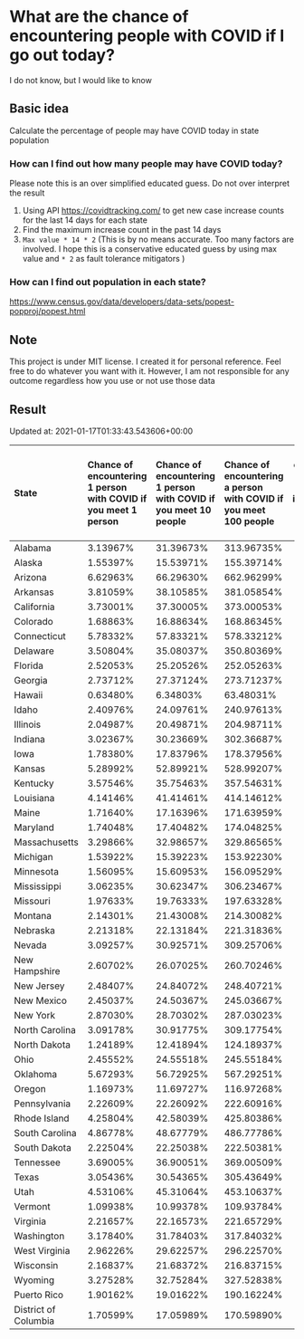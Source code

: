 # What are the chance of encountering people with COVID if I go out today?
I do not know, but I would like to know

## Basic idea
Calculate the percentage of people may have COVID today in state population

### How can I find out how many people may have COVID today?
Please note this is an over simplified educated guess. Do not over interpret the result 
1. Using API https://covidtracking.com/ to get new case increase counts for the last 14 days for each state
2. Find the maximum increase count in the past 14 days
3. `Max value * 14 * 2` (This is by no means accurate. Too many factors are involved. I hope this is a conservative educated guess by using max value and `* 2` as fault tolerance mitigators ) 

### How can I find out population in each state?
https://www.census.gov/data/developers/data-sets/popest-popproj/popest.html

## Note
This project is under MIT license. I created it for personal reference. Feel free to do whatever you want with it. However, I am not responsible for any outcome regardless how you use or not use those data 

## Result

 Updated at: 2021-01-17T01:33:43.543606+00:00

| State                | Chance of encountering 1 person with COVID if you meet 1 person   | Chance of encountering 1 person with COVID if you meet 10 people   | Chance of encountering a person with COVID if you meet 100 people   |   Max count of new case increase in the past 14 days |   Estimated people count with COVID |
|:---------------------|:------------------------------------------------------------------|:-------------------------------------------------------------------|:--------------------------------------------------------------------|-----------------------------------------------------:|------------------------------------:|
| Alabama              | 3.13967%                                                          | 31.39673%                                                          | 313.96735%                                                          |                                                 5498 |                              153944 |
| Alaska               | 1.55397%                                                          | 15.53971%                                                          | 155.39714%                                                          |                                                  406 |                               11368 |
| Arizona              | 6.62963%                                                          | 66.29630%                                                          | 662.96299%                                                          |                                                17234 |                              482552 |
| Arkansas             | 3.81059%                                                          | 38.10585%                                                          | 381.05854%                                                          |                                                 4107 |                              114996 |
| California           | 3.73001%                                                          | 37.30005%                                                          | 373.00053%                                                          |                                                52636 |                             1473808 |
| Colorado             | 1.68863%                                                          | 16.88634%                                                          | 168.86345%                                                          |                                                 3473 |                               97244 |
| Connecticut          | 5.78332%                                                          | 57.83321%                                                          | 578.33212%                                                          |                                                 7364 |                              206192 |
| Delaware             | 3.50804%                                                          | 35.08037%                                                          | 350.80369%                                                          |                                                 1220 |                               34160 |
| Florida              | 2.52053%                                                          | 25.20526%                                                          | 252.05263%                                                          |                                                19334 |                              541352 |
| Georgia              | 2.73712%                                                          | 27.37124%                                                          | 273.71237%                                                          |                                                10379 |                              290612 |
| Hawaii               | 0.63480%                                                          | 6.34803%                                                           | 63.48031%                                                           |                                                  321 |                                8988 |
| Idaho                | 2.40976%                                                          | 24.09761%                                                          | 240.97613%                                                          |                                                 1538 |                               43064 |
| Illinois             | 2.04987%                                                          | 20.49871%                                                          | 204.98711%                                                          |                                                 9277 |                              259756 |
| Indiana              | 3.02367%                                                          | 30.23669%                                                          | 302.36687%                                                          |                                                 7270 |                              203560 |
| Iowa                 | 1.78380%                                                          | 17.83796%                                                          | 178.37956%                                                          |                                                 2010 |                               56280 |
| Kansas               | 5.28992%                                                          | 52.89921%                                                          | 528.99207%                                                          |                                                 5504 |                              154112 |
| Kentucky             | 3.57546%                                                          | 35.75463%                                                          | 357.54631%                                                          |                                                 5705 |                              159740 |
| Louisiana            | 4.14146%                                                          | 41.41461%                                                          | 414.14612%                                                          |                                                 6876 |                              192528 |
| Maine                | 1.71640%                                                          | 17.16396%                                                          | 171.63959%                                                          |                                                  824 |                               23072 |
| Maryland             | 1.74048%                                                          | 17.40482%                                                          | 174.04825%                                                          |                                                 3758 |                              105224 |
| Massachusetts        | 3.29866%                                                          | 32.98657%                                                          | 329.86565%                                                          |                                                 8120 |                              227360 |
| Michigan             | 1.53922%                                                          | 15.39223%                                                          | 153.92230%                                                          |                                                 5490 |                              153720 |
| Minnesota            | 1.56095%                                                          | 15.60953%                                                          | 156.09529%                                                          |                                                 3144 |                               88032 |
| Mississippi          | 3.06235%                                                          | 30.62347%                                                          | 306.23467%                                                          |                                                 3255 |                               91140 |
| Missouri             | 1.97633%                                                          | 19.76333%                                                          | 197.63328%                                                          |                                                 4332 |                              121296 |
| Montana              | 2.14301%                                                          | 21.43008%                                                          | 214.30082%                                                          |                                                  818 |                               22904 |
| Nebraska             | 2.21318%                                                          | 22.13184%                                                          | 221.31836%                                                          |                                                 1529 |                               42812 |
| Nevada               | 3.09257%                                                          | 30.92571%                                                          | 309.25706%                                                          |                                                 3402 |                               95256 |
| New Hampshire        | 2.60702%                                                          | 26.07025%                                                          | 260.70246%                                                          |                                                 1266 |                               35448 |
| New Jersey           | 2.48407%                                                          | 24.84072%                                                          | 248.40721%                                                          |                                                 7880 |                              220640 |
| New Mexico           | 2.45037%                                                          | 24.50367%                                                          | 245.03667%                                                          |                                                 1835 |                               51380 |
| New York             | 2.87030%                                                          | 28.70302%                                                          | 287.03023%                                                          |                                                19942 |                              558376 |
| North Carolina       | 3.09178%                                                          | 30.91775%                                                          | 309.17754%                                                          |                                                11581 |                              324268 |
| North Dakota         | 1.24189%                                                          | 12.41894%                                                          | 124.18937%                                                          |                                                  338 |                                9464 |
| Ohio                 | 2.45552%                                                          | 24.55518%                                                          | 245.55184%                                                          |                                                10251 |                              287028 |
| Oklahoma             | 5.67293%                                                          | 56.72925%                                                          | 567.29251%                                                          |                                                 8017 |                              224476 |
| Oregon               | 1.16973%                                                          | 11.69727%                                                          | 116.97268%                                                          |                                                 1762 |                               49336 |
| Pennsylvania         | 2.22609%                                                          | 22.26092%                                                          | 222.60916%                                                          |                                                10178 |                              284984 |
| Rhode Island         | 4.25804%                                                          | 42.58039%                                                          | 425.80386%                                                          |                                                 1611 |                               45108 |
| South Carolina       | 4.86778%                                                          | 48.67779%                                                          | 486.77786%                                                          |                                                 8951 |                              250628 |
| South Dakota         | 2.22504%                                                          | 22.25038%                                                          | 222.50381%                                                          |                                                  703 |                               19684 |
| Tennessee            | 3.69005%                                                          | 36.90051%                                                          | 369.00509%                                                          |                                                 9000 |                              252000 |
| Texas                | 3.05436%                                                          | 30.54365%                                                          | 305.43649%                                                          |                                                31630 |                              885640 |
| Utah                 | 4.53106%                                                          | 45.31064%                                                          | 453.10637%                                                          |                                                 5188 |                              145264 |
| Vermont              | 1.09938%                                                          | 10.99378%                                                          | 109.93784%                                                          |                                                  245 |                                6860 |
| Virginia             | 2.21657%                                                          | 22.16573%                                                          | 221.65729%                                                          |                                                 6757 |                              189196 |
| Washington           | 3.17840%                                                          | 31.78403%                                                          | 317.84032%                                                          |                                                 8644 |                              242032 |
| West Virginia        | 2.96226%                                                          | 29.62257%                                                          | 296.22570%                                                          |                                                 1896 |                               53088 |
| Wisconsin            | 2.16837%                                                          | 21.68372%                                                          | 216.83715%                                                          |                                                 4509 |                              126252 |
| Wyoming              | 3.27528%                                                          | 32.75284%                                                          | 327.52838%                                                          |                                                  677 |                               18956 |
| Puerto Rico          | 1.90162%                                                          | 19.01622%                                                          | 190.16224%                                                          |                                                 2169 |                               60732 |
| District of Columbia | 1.70599%                                                          | 17.05989%                                                          | 170.59890%                                                          |                                                  430 |                               12040 |